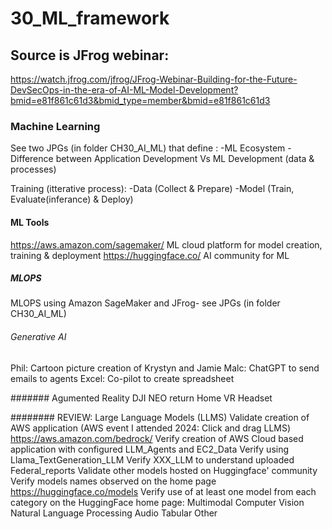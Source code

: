 # 30_ML_framework

## Source is JFrog webinar: 
https://watch.jfrog.com/jfrog/JFrog-Webinar-Building-for-the-Future-DevSecOps-in-the-era-of-AI-ML-Model-Development?bmid=e81f861c61d3&bmid_type=member&bmid=e81f861c61d3

### Machine Learning
See two JPGs (in folder CH30_AI_ML) that define :
  -ML Ecosystem
  -Difference between Application Development Vs ML Development (data & processes)

Training (itterative process):
-Data (Collect & Prepare)
-Model (Train, Evaluate(inferance) & Deploy)

#### ML Tools
https://aws.amazon.com/sagemaker/     ML cloud platform for model creation, training & deployment
https://huggingface.co/               AI community for ML

##### MLOPS
MLOPS using Amazon SageMaker and JFrog- see JPGs (in folder CH30_AI_ML)

###### Generative AI
Phil: Cartoon picture creation of Krystyn and Jamie
Malc: ChatGPT to send emails to agents 
Excel: Co-pilot to create spreadsheet

####### Agumented Reality
DJI NEO return Home
VR Headset

######## REVIEW: Large Language Models (LLMS)
      Validate creation of AWS application (AWS event I attended 2024: Click and drag LLMS) https://aws.amazon.com/bedrock/
              Verify creation of AWS Cloud based application with configured LLM_Agents and EC2_Data
              Verify using Llama_TextGeneration_LLM
              Verify XXX_LLM to understand uploaded Federal_reports 
      Validate other models hosted on Huggingface' community
              Verify models names observed on the home page https://huggingface.co/models
              Verify use of at least one model from each category on the HuggingFace home page:
                Multimodal
                Computer Vision
                Natural Language Processing
                Audio
                Tabular
                Other
    
